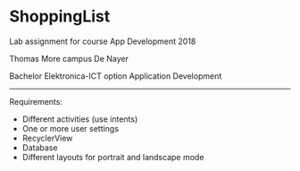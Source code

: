 # ShoppingList
Lab assignment for course App Development 2018

Thomas More campus De Nayer

Bachelor Elektronica-ICT option Application Development

-------------------------------------------------------

Requirements:
- Different activities (use intents)
- One or more user settings
- RecyclerView
- Database
- Different layouts for portrait and landscape mode
